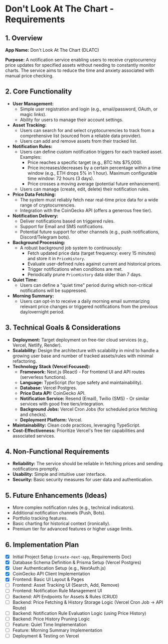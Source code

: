 # Don't Look At The Chart - Requirements

## 1. Overview

**App Name:** Don't Look At The Chart (DLATC)

**Purpose:** A notification service enabling users to receive cryptocurrency price updates for specified assets without needing to constantly monitor charts. The service aims to reduce the time and anxiety associated with manual price checking.

## 2. Core Functionality

*   **User Management:**
    *   Simple user registration and login (e.g., email/password, OAuth, or magic links).
    *   Ability for users to manage their account settings.
*   **Asset Tracking:**
    *   Users can search for and select cryptocurrencies to track from a comprehensive list (sourced from a reliable data provider).
    *   Users can add and remove assets from their tracked list.
*   **Notification Rules:**
    *   Users can define custom notification triggers for each tracked asset. Examples:
        *   Price reaches a specific target (e.g., BTC hits $75,000).
        *   Price increases/decreases by a certain percentage within a time window (e.g., ETH drops 5% in 1 hour). Maximum configurable time window: 72 hours (3 days).
        *   Price crosses a moving average (potential future enhancement).
    *   Users can manage (create, edit, delete) their notification rules.
*   **Price Data Fetching:**
    *   The system must reliably fetch near real-time price data for a wide range of cryptocurrencies.
    *   Integration with the CoinGecko API (offers a generous free tier).
*   **Notification Delivery:**
    *   Deliver notifications based on triggered rules.
    *   Support for Email and SMS notifications.
    *   Potential future support for other channels (e.g., push notifications, Discord/Telegram bots).
*   **Background Processing:**
    *   A robust background job system to continuously:
        *   Fetch updated price data (target frequency: every 15 minutes) and store it in `PriceHistory`.
        *   Evaluate user-defined rules against current and historical prices.
        *   Trigger notifications when conditions are met.
        *   Periodically prune `PriceHistory` data older than 7 days.
*   **Quiet Time:**
    *   Users can define a "quiet time" period during which non-critical notifications will be suppressed.
*   **Morning Summary:**
    *   Users can opt-in to receive a daily morning email summarizing relevant price changes or triggered notifications from the previous day/overnight period.

## 3. Technical Goals & Considerations

*   **Deployment:** Target deployment on free-tier cloud services (e.g., Vercel, Netlify, Render).
*   **Scalability:** Design the architecture with scalability in mind to handle a growing user base and number of tracked assets/rules with minimal refactoring.
*   **Technology Stack (Vercel Focused):**
    *   **Framework:** Next.js (React) - For frontend UI and API routes (serverless functions).
    *   **Language:** TypeScript (for type safety and maintainability).
    *   **Database:** Vercel Postgres.
    *   **Price Data API:** CoinGecko API.
    *   **Notification Service:** Resend (Email), Twilio (SMS) - Or similar services with good free tiers/integration.
    *   **Background Jobs:** Vercel Cron Jobs (for scheduled price fetching and checks).
    *   **Deployment Platform:** Vercel.
*   **Maintainability:** Clean code practices, leveraging TypeScript.
*   **Cost-Effectiveness:** Prioritize Vercel's free tier capabilities and associated services.

## 4. Non-Functional Requirements

*   **Reliability:** The service should be reliable in fetching prices and sending notifications promptly.
*   **Usability:** Simple and intuitive user interface.
*   **Security:** Basic security measures for user data and authentication.

## 5. Future Enhancements (Ideas)

*   More complex notification rules (e.g., technical indicators).
*   Additional notification channels (Push, Bots).
*   Portfolio tracking features.
*   Basic charting for historical context (ironically).
*   Premium tier for advanced features or higher usage limits.

## 6. Implementation Plan

- [x] Initial Project Setup (`create-next-app`, Requirements Doc)
- [x] Database Schema Definition & Prisma Setup (Vercel Postgres)
- [x] User Authentication Setup (e.g., NextAuth.js)
- [x] CoinGecko API Client Implementation
- [x] Frontend: Basic UI Layout & Pages
- [ ] Frontend: Asset Tracking UI (Search, Add, Remove)
- [ ] Frontend: Notification Rule Management UI
- [ ] Backend: API Endpoints for Assets & Rules (CRUD)
- [ ] Backend: Price Fetching & History Storage Logic (Vercel Cron Job -> API Route)
- [ ] Backend: Notification Rule Evaluation Logic (using Price History)
- [ ] Backend: Price History Pruning Logic
- [ ] Feature: Quiet Time Implementation
- [ ] Feature: Morning Summary Implementation
- [ ] Deployment & Testing on Vercel 